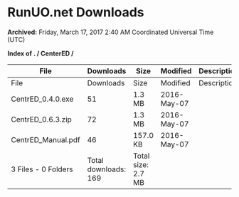 # RunUO.net Downloads #

**Archived:** Friday, March 17, 2017 2:40 AM Coordinated Universal Time (UTC)

**Index of . / CenterED /**

| File | Downloads | Size | Modified | Description |
| ---- |  ---- |  ---- |  ---- |  ---- |
| File |Downloads |Size |Modified |Description |
| CentrED_0.4.0.exe |51 |1.3 MB |2016-May-07 | |
| CentrED_0.6.3.zip |72 |1.3 MB |2016-May-07 | |
| CentrED_Manual.pdf |46 |157.0 KB |2016-May-07 | |
| 3 Files - 0 Folders |Total downloads: 169 |Total size: 2.7 MB | | |

